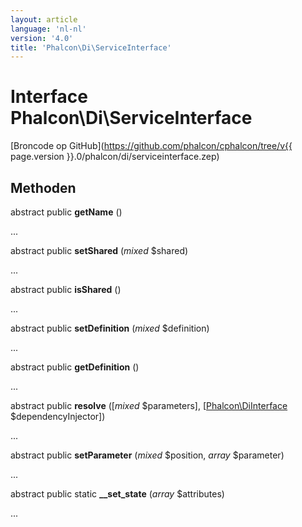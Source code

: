 ```yaml
---
layout: article
language: 'nl-nl'
version: '4.0'
title: 'Phalcon\Di\ServiceInterface'
---
```

# Interface **Phalcon\Di\ServiceInterface**

[Broncode op GitHub](https://github.com/phalcon/cphalcon/tree/v{{ page.version }}.0/phalcon/di/serviceinterface.zep)

## Methoden

abstract public **getName** ()

...

abstract public **setShared** (*mixed* $shared)

...

abstract public **isShared** ()

...

abstract public **setDefinition** (*mixed* $definition)

...

abstract public **getDefinition** ()

...

abstract public **resolve** ([*mixed* $parameters], [[Phalcon\DiInterface](Phalcon_DiInterface) $dependencyInjector])

...

abstract public **setParameter** (*mixed* $position, *array* $parameter)

...

abstract public static **__set_state** (*array* $attributes)

...
